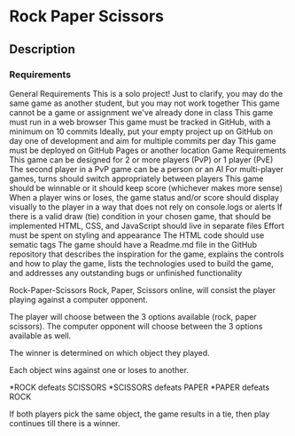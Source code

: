 # Rock Paper Scissors

## Description 

### Requirements
General Requirements
This is a solo project!
Just to clarify, you may do the same game as another student, but you may not work together
This game cannot be a game or assignment we've already done in class
This game must run in a web browser
This game must be tracked in GitHub, with a minimum on 10 commits
Ideally, put your empty project up on GitHub on day one of development and aim for multiple commits per day
This game must be deployed on GitHub Pages or another location
Game Requirements
This game can be designed for 2 or more players (PvP) or 1 player (PvE)
The second player in a PvP game can be a person or an AI
For multi-player games, turns should switch appropriately between players
This game should be winnable or it should keep score (whichever makes more sense)
When a player wins or loses, the game status and/or score should display visually to the player in a way that does not rely on console.logs or alerts
If there is a valid draw (tie) condition in your chosen game, that should be implemented
HTML, CSS, and JavaScript should live in separate files
Effort must be spent on styling and appearance
The HTML code should use sematic tags
The game should have a Readme.md file in the GitHub repository that describes the inspiration for the game, explains the controls and how to play the game, lists the technologies used to build the game, and addresses any outstanding bugs or unfinished functionality

Rock-Paper-Scissors
Rock, Paper, Scissors online, will consist the player playing against a computer opponent.

The player will choose between the 3 options available (rock, paper scissors). The computer opponent will choose between the 3 options available as well.

The winner is determined on which object they played.

Each object wins against one or loses to another. 

*ROCK defeats SCISSORS
*SCISSORS defeats PAPER
*PAPER defeats ROCK

If both players pick the same object, the game results in a tie, then play continues till there is a winner. 